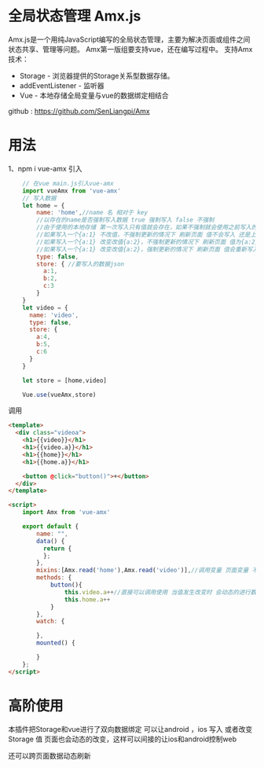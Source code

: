 # 全局状态管理 Amx.js
Amx.js是一个用纯JavaScript编写的全局状态管理，主要为解决页面或组件之间状态共享、管理等问题。
Amx第一版组要支持vue，还在编写过程中。
支持Amx技术：
* Storage - 浏览器提供的Storage关系型数据存储。
* addEventListener - 监听器
* Vue - 本地存储全局变量与vue的数据绑定相结合

github : https://github.com/SenLiangpi/Amx
# 用法
1、npm i vue-amx
引入
```javascript
    // 在vue main.js引入vue-amx
    import vueAmx from 'vue-amx'
    // 写入数据
    let home = {
        name: 'home',//name 名 相对于 key
        //以存在的name是否强制写入数据 true 强制写入 false 不强制
        //由于使用的本地存储 第一次写入只有值就会存在，如果不强制就会使用之前写入的值
        //如果写入一个{a:1} 不改值，不强制更新的情况下 刷新页面 值不会写入 还是上次的值{a:1}
        //如果写入一个{a:1} 改变改值{a:2}，不强制更新的情况下 刷新页面 值为{a:2}
        //如果写入一个{a:1} 改变改值{a:2}，强制更新的情况下 刷新页面 值会重新写入所以值为{a:1}
        type: false,
        store: { //要写入的数据json
          a:1,
          b:2,
          c:3
        }
    }
    let video = {
      name: 'video',
      type: false,
      store: {
        a:4,
        b:5,
        c:6
      }
    }

    let store = [home,video]

    Vue.use(vueAmx,store)

```
调用
```HTML
<template>
  <div class="videoa">
    <h1>{{video}}</h1>
    <h1>{{video.a}}</h1>
    <h1>{{home}}</h1>
    <h1>{{home.a}}</h1>

    <button @click="button()">+</button>
  </div>
</template>

<script>
    import Amx from 'vue-amx'

    export default {
        name: "",
        data() {
          return {
          };
        },
        mixins:[Amx.read('home'),Amx.read('video')],//调用变量 页面变量 不可以与调用变量的 name 一样
        methods: {
            button(){
                this.video.a++//直接可以调用使用 当值发生改变时 会动态的进行数据绑定
                this.home.a++
            }
        },
        watch: {

        },
        mounted() {

        }
    };
</script>
```
# 高阶使用
本插件把Storage和vue进行了双向数据绑定
可以让android ，ios 写入 或者改变 Storage 值
页面也会动态的改变，这样可以间接的让ios和android控制web

还可以跨页面数据动态刷新 